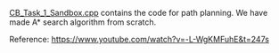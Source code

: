 [CB_Task_1_Sandbox.cpp](https://github.com/MishaelThomas/Construct-O-Bot-eYRC-2019-20-/blob/master/Task_1/CB%20Project/CB_Task_1_Sandbox.cpp) contains the code for path planning. We have made A* search algorithm from scratch.

Reference: https://www.youtube.com/watch?v=-L-WgKMFuhE&t=247s
